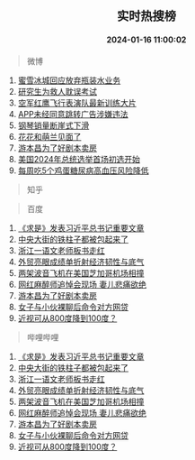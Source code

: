 <div align="center"><h2>实时热搜榜</h2><h4>2024-01-16 11:00:02</h4></div>

> 微博  

1. [蜜雪冰城回应放弃瓶装水业务](https://s.weibo.com/weibo?q=%23%E8%9C%9C%E9%9B%AA%E5%86%B0%E5%9F%8E%E5%9B%9E%E5%BA%94%E6%94%BE%E5%BC%83%E7%93%B6%E8%A3%85%E6%B0%B4%E4%B8%9A%E5%8A%A1%23&t=31&band_rank=1&Refer=top)<br />
2. [研究生为救人耽误考试](https://s.weibo.com/weibo?q=%23%E7%A0%94%E7%A9%B6%E7%94%9F%E4%B8%BA%E6%95%91%E4%BA%BA%E8%80%BD%E8%AF%AF%E8%80%83%E8%AF%95%23&t=31&band_rank=2&Refer=top)<br />
3. [空军红鹰飞行表演队最新训练大片](https://s.weibo.com/weibo?q=%23%E7%A9%BA%E5%86%9B%E7%BA%A2%E9%B9%B0%E9%A3%9E%E8%A1%8C%E8%A1%A8%E6%BC%94%E9%98%9F%E6%9C%80%E6%96%B0%E8%AE%AD%E7%BB%83%E5%A4%A7%E7%89%87%23&t=31&band_rank=3&Refer=top)<br />
4. [APP未经同意跳转广告涉嫌违法](https://s.weibo.com/weibo?q=%23APP%E6%9C%AA%E7%BB%8F%E5%90%8C%E6%84%8F%E8%B7%B3%E8%BD%AC%E5%B9%BF%E5%91%8A%E6%B6%89%E5%AB%8C%E8%BF%9D%E6%B3%95%23&t=31&band_rank=4&Refer=top)<br />
5. [钢琴销量断崖式下滑](https://s.weibo.com/weibo?q=%23%E9%92%A2%E7%90%B4%E9%94%80%E9%87%8F%E6%96%AD%E5%B4%96%E5%BC%8F%E4%B8%8B%E6%BB%91%23&t=31&band_rank=5&Refer=top)<br />
6. [花花和萌兰见面了](https://s.weibo.com/weibo?q=%23%E8%8A%B1%E8%8A%B1%E5%92%8C%E8%90%8C%E5%85%B0%E8%A7%81%E9%9D%A2%E4%BA%86%23&t=31&band_rank=6&Refer=top)<br />
7. [游本昌为了好剧本卖房](https://s.weibo.com/weibo?q=%23%E6%B8%B8%E6%9C%AC%E6%98%8C%E4%B8%BA%E4%BA%86%E5%A5%BD%E5%89%A7%E6%9C%AC%E5%8D%96%E6%88%BF%23&t=31&band_rank=7&Refer=top)<br />
8. [美国2024年总统选举首场初选开始](https://s.weibo.com/weibo?q=%23%E7%BE%8E%E5%9B%BD2024%E5%B9%B4%E6%80%BB%E7%BB%9F%E9%80%89%E4%B8%BE%E9%A6%96%E5%9C%BA%E5%88%9D%E9%80%89%E5%BC%80%E5%A7%8B%23&t=31&band_rank=8&Refer=top)<br />
9. [每周吃5个鸡蛋糖尿病高血压风险降低](https://s.weibo.com/weibo?q=%23%E6%AF%8F%E5%91%A8%E5%90%835%E4%B8%AA%E9%B8%A1%E8%9B%8B%E7%B3%96%E5%B0%BF%E7%97%85%E9%AB%98%E8%A1%80%E5%8E%8B%E9%A3%8E%E9%99%A9%E9%99%8D%E4%BD%8E%23&t=31&band_rank=9&Refer=top)<br />

> 知乎  


> 百度  

1. [《求是》发表习近平总书记重要文章](https://www.baidu.com/s?wd=%E3%80%8A%E6%B1%82%E6%98%AF%E3%80%8B%E5%8F%91%E8%A1%A8%E4%B9%A0%E8%BF%91%E5%B9%B3%E6%80%BB%E4%B9%A6%E8%AE%B0%E9%87%8D%E8%A6%81%E6%96%87%E7%AB%A0&sa=fyb_news&rsv_dl=fyb_news)<br />
2. [中央大街的铁柱子都被包起来了](https://www.baidu.com/s?wd=%E4%B8%AD%E5%A4%AE%E5%A4%A7%E8%A1%97%E7%9A%84%E9%93%81%E6%9F%B1%E5%AD%90%E9%83%BD%E8%A2%AB%E5%8C%85%E8%B5%B7%E6%9D%A5%E4%BA%86&sa=fyb_news&rsv_dl=fyb_news)<br />
3. [浙江一语文老师板书走红](https://www.baidu.com/s?wd=%E6%B5%99%E6%B1%9F%E4%B8%80%E8%AF%AD%E6%96%87%E8%80%81%E5%B8%88%E6%9D%BF%E4%B9%A6%E8%B5%B0%E7%BA%A2&sa=fyb_news&rsv_dl=fyb_news)<br />
4. [外贸亮眼成绩单折射经济韧性与底气](https://www.baidu.com/s?wd=%E5%A4%96%E8%B4%B8%E4%BA%AE%E7%9C%BC%E6%88%90%E7%BB%A9%E5%8D%95%E6%8A%98%E5%B0%84%E7%BB%8F%E6%B5%8E%E9%9F%A7%E6%80%A7%E4%B8%8E%E5%BA%95%E6%B0%94&sa=fyb_news&rsv_dl=fyb_news)<br />
5. [两架波音飞机在美国芝加哥机场相撞](https://www.baidu.com/s?wd=%E4%B8%A4%E6%9E%B6%E6%B3%A2%E9%9F%B3%E9%A3%9E%E6%9C%BA%E5%9C%A8%E7%BE%8E%E5%9B%BD%E8%8A%9D%E5%8A%A0%E5%93%A5%E6%9C%BA%E5%9C%BA%E7%9B%B8%E6%92%9E&sa=fyb_news&rsv_dl=fyb_news)<br />
6. [网红麻醉师追悼会现场 妻儿悲痛欲绝](https://www.baidu.com/s?wd=%E7%BD%91%E7%BA%A2%E9%BA%BB%E9%86%89%E5%B8%88%E8%BF%BD%E6%82%BC%E4%BC%9A%E7%8E%B0%E5%9C%BA+%E5%A6%BB%E5%84%BF%E6%82%B2%E7%97%9B%E6%AC%B2%E7%BB%9D&sa=fyb_news&rsv_dl=fyb_news)<br />
7. [游本昌为了好剧本卖房](https://www.baidu.com/s?wd=%E6%B8%B8%E6%9C%AC%E6%98%8C%E4%B8%BA%E4%BA%86%E5%A5%BD%E5%89%A7%E6%9C%AC%E5%8D%96%E6%88%BF&sa=fyb_news&rsv_dl=fyb_news)<br />
8. [女子与小伙裸聊后命令对方网贷](https://www.baidu.com/s?wd=%E5%A5%B3%E5%AD%90%E4%B8%8E%E5%B0%8F%E4%BC%99%E8%A3%B8%E8%81%8A%E5%90%8E%E5%91%BD%E4%BB%A4%E5%AF%B9%E6%96%B9%E7%BD%91%E8%B4%B7&sa=fyb_news&rsv_dl=fyb_news)<br />
9. [近视可从800度降到100度？](https://www.baidu.com/s?wd=%E8%BF%91%E8%A7%86%E5%8F%AF%E4%BB%8E800%E5%BA%A6%E9%99%8D%E5%88%B0100%E5%BA%A6%EF%BC%9F&sa=fyb_news&rsv_dl=fyb_news)<br />

> 哔哩哔哩  

1. [《求是》发表习近平总书记重要文章](https://www.baidu.com/s?wd=%E3%80%8A%E6%B1%82%E6%98%AF%E3%80%8B%E5%8F%91%E8%A1%A8%E4%B9%A0%E8%BF%91%E5%B9%B3%E6%80%BB%E4%B9%A6%E8%AE%B0%E9%87%8D%E8%A6%81%E6%96%87%E7%AB%A0&sa=fyb_news&rsv_dl=fyb_news)<br />
2. [中央大街的铁柱子都被包起来了](https://www.baidu.com/s?wd=%E4%B8%AD%E5%A4%AE%E5%A4%A7%E8%A1%97%E7%9A%84%E9%93%81%E6%9F%B1%E5%AD%90%E9%83%BD%E8%A2%AB%E5%8C%85%E8%B5%B7%E6%9D%A5%E4%BA%86&sa=fyb_news&rsv_dl=fyb_news)<br />
3. [浙江一语文老师板书走红](https://www.baidu.com/s?wd=%E6%B5%99%E6%B1%9F%E4%B8%80%E8%AF%AD%E6%96%87%E8%80%81%E5%B8%88%E6%9D%BF%E4%B9%A6%E8%B5%B0%E7%BA%A2&sa=fyb_news&rsv_dl=fyb_news)<br />
4. [外贸亮眼成绩单折射经济韧性与底气](https://www.baidu.com/s?wd=%E5%A4%96%E8%B4%B8%E4%BA%AE%E7%9C%BC%E6%88%90%E7%BB%A9%E5%8D%95%E6%8A%98%E5%B0%84%E7%BB%8F%E6%B5%8E%E9%9F%A7%E6%80%A7%E4%B8%8E%E5%BA%95%E6%B0%94&sa=fyb_news&rsv_dl=fyb_news)<br />
5. [两架波音飞机在美国芝加哥机场相撞](https://www.baidu.com/s?wd=%E4%B8%A4%E6%9E%B6%E6%B3%A2%E9%9F%B3%E9%A3%9E%E6%9C%BA%E5%9C%A8%E7%BE%8E%E5%9B%BD%E8%8A%9D%E5%8A%A0%E5%93%A5%E6%9C%BA%E5%9C%BA%E7%9B%B8%E6%92%9E&sa=fyb_news&rsv_dl=fyb_news)<br />
6. [网红麻醉师追悼会现场 妻儿悲痛欲绝](https://www.baidu.com/s?wd=%E7%BD%91%E7%BA%A2%E9%BA%BB%E9%86%89%E5%B8%88%E8%BF%BD%E6%82%BC%E4%BC%9A%E7%8E%B0%E5%9C%BA+%E5%A6%BB%E5%84%BF%E6%82%B2%E7%97%9B%E6%AC%B2%E7%BB%9D&sa=fyb_news&rsv_dl=fyb_news)<br />
7. [游本昌为了好剧本卖房](https://www.baidu.com/s?wd=%E6%B8%B8%E6%9C%AC%E6%98%8C%E4%B8%BA%E4%BA%86%E5%A5%BD%E5%89%A7%E6%9C%AC%E5%8D%96%E6%88%BF&sa=fyb_news&rsv_dl=fyb_news)<br />
8. [女子与小伙裸聊后命令对方网贷](https://www.baidu.com/s?wd=%E5%A5%B3%E5%AD%90%E4%B8%8E%E5%B0%8F%E4%BC%99%E8%A3%B8%E8%81%8A%E5%90%8E%E5%91%BD%E4%BB%A4%E5%AF%B9%E6%96%B9%E7%BD%91%E8%B4%B7&sa=fyb_news&rsv_dl=fyb_news)<br />
9. [近视可从800度降到100度？](https://www.baidu.com/s?wd=%E8%BF%91%E8%A7%86%E5%8F%AF%E4%BB%8E800%E5%BA%A6%E9%99%8D%E5%88%B0100%E5%BA%A6%EF%BC%9F&sa=fyb_news&rsv_dl=fyb_news)<br />

